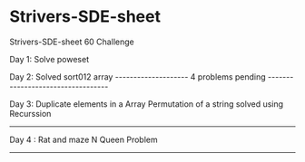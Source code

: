 # Strivers-SDE-sheet
Strivers-SDE-sheet 60 Challenge


Day 1:
Solve poweset

Day 2:
Solved sort012 array
-------------------- 4 problems pending ----------------------------------

Day 3:
Duplicate elements in a Array
Permutation of a string solved using Recurssion

--------------------------------------
Day 4 :
Rat and maze 
N Queen Problem

----------------------------------------
